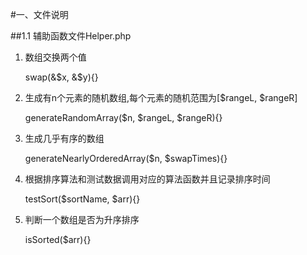 #一、文件说明

##1.1 辅助函数文件Helper.php 

1. 数组交换两个值

    swap(&$x, &$y){}  
    
2. 生成有n个元素的随机数组,每个元素的随机范围为[$rangeL, $rangeR]

    generateRandomArray($n, $rangeL, $rangeR){} 
    
3. 生成几乎有序的数组

    generateNearlyOrderedArray($n, $swapTimes){} 
    
4. 根据排序算法和测试数据调用对应的算法函数并且记录排序时间

    testSort($sortName, $arr){} 
    
5. 判断一个数组是否为升序排序

    isSorted($arr){} 